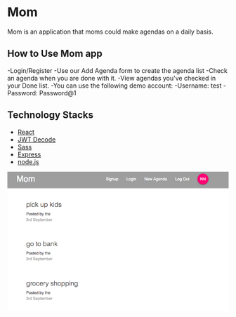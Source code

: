 # Mom 

Mom is an application that moms could make agendas on a daily basis. 

## How to Use Mom app
-Login/Register 
-Use our Add Agenda form to create the agenda list
-Check an agenda when you are done with it.
-View agendas you've checked in your Done list.
-You can use the following demo account:
-Username: test
-Password: Password@1
## Technology Stacks

* [React](https://facebook.github.io/create-react-app)
* [JWT Decode](https://jwt.io/)
* [Sass](https://www.npmjs.com/package/node-sass?activeTab=versions)
* [Express](https://expressjs.com/)
* [node.js](https://nodejs.org/en/)


![firstPage.png](./firstPage.png)